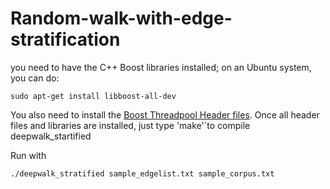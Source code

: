 # Random-walk-with-edge-stratification


you need to have the C++ Boost libraries installed; 
on an Ubuntu system, you can do:
~~~
sudo apt-get install libboost-all-dev
~~~
You also need to install the [Boost Threadpool Header files](http://threadpool.sourceforge.net/). 
Once all header files and libraries are installed, just type 'make'`to compile deepwalk_startified

Run with

~~~~
./deepwalk_stratified sample_edgelist.txt sample_corpus.txt
~~~~
